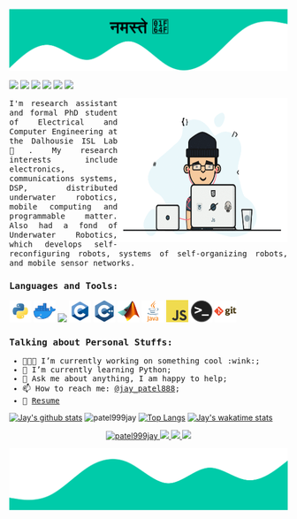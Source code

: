 ![so cool!](https://github.com/patel999jay/patel999jay/blob/main/image/upperwave.svg)

<!-- <h1 align='center'> नमस्ते 🙏 </h1> -->
[![](https://img.shields.io/badge/Portfolio-https://patel999jay.github.io/-blue?logo=Portfolio&logoColor=blue&labelColor=black)](https://patel999jay.github.io/)
[![](https://img.shields.io/badge/LinkedIn-patel999jay-blue?logo=Linkedin&logoColor=blue&labelColor=black)](https://www.linkedin.com/in/patel999jay/)
[![](https://img.shields.io/badge/Gmail-patel999jay@gmail.com-red?logo=Gmail&logoColor=Red&labelColor=black)](mailto:patel999jay@gmail.com)
[![](https://img.shields.io/badge/Telegram-patel999jay-green?logo=Telegram&logoColor=blue&labelColor=black)](https://t.me/patel999jay)
![](https://visitor-badge.glitch.me/badge?page_id=patel999jay.patel999jay)
[![](https://img.shields.io/stackexchange/stackoverflow/r/5815484?style=flat-square&logoColor=Red&labelColor=black)](https://stackoverflow.com/users/5815484/jay-patel)


<img align="right" alt="GIF" src="https://github.com/patel999jay/patel999jay/blob/main/image/Developer.gif?raw=true" width="308" height="260" />
<p align='justify'><samp>I'm research assistant and formal PhD student of Electrical and Computer Engineering at the Dalhousie ISL Lab 🚀. My research interests include electronics, communications systems, DSP, distributed underwater robotics, mobile computing and programmable matter. Also had a fond of Underwater Robotics, which develops self-reconfiguring robots, systems of self-organizing robots, and mobile sensor networks.</samp></p>
<div align="justify">
<h3><samp>Languages and Tools:</samp></h3>
<code><img height="40" src="https://raw.githubusercontent.com/github/explore/80688e429a7d4ef2fca1e82350fe8e3517d3494d/topics/python/python.png"></code>
<code><img height="40" src="https://raw.githubusercontent.com/github/explore/648d7e4a90d7495c9f7b3e0e895abccb5d43438c/topics/dockerfile/dockerfile.png"></code>
<code><img height="40" src="https://upload.wikimedia.org/wikipedia/commons/thumb/3/35/Tux.svg/1200px-Tux.svg.png"></code>  
<code><img height="40" src="https://raw.githubusercontent.com/github/explore/80688e429a7d4ef2fca1e82350fe8e3517d3494d/topics/c/c.png"></code>
<code><img height="40" src="https://raw.githubusercontent.com/github/explore/80688e429a7d4ef2fca1e82350fe8e3517d3494d/topics/cpp/cpp.png"></code>
<code><img height="40" src="https://raw.githubusercontent.com/github/explore/80688e429a7d4ef2fca1e82350fe8e3517d3494d/topics/matlab/matlab.png"></code>
<code><img height="40" src="https://raw.githubusercontent.com/github/explore/80688e429a7d4ef2fca1e82350fe8e3517d3494d/topics/java/java.png"></code>
<code><img height="40" src="https://raw.githubusercontent.com/github/explore/80688e429a7d4ef2fca1e82350fe8e3517d3494d/topics/javascript/javascript.png"></code>
<code><img height="40" src="https://raw.githubusercontent.com/github/explore/80688e429a7d4ef2fca1e82350fe8e3517d3494d/topics/terminal/terminal.png"></code>
<code><img height="40" src="https://raw.githubusercontent.com/github/explore/80688e429a7d4ef2fca1e82350fe8e3517d3494d/topics/git/git.png"></code>
</div>

<h3><samp> Talking about Personal Stuffs:</samp></h3>
<ul><samp>
  <li> 👨🏽‍💻 I’m currently working on something cool :wink:;</li>
  <li> 🌱 I’m currently learning Python; </li>
  <li> 💬 Ask me about anything, I am happy to help;</li>
  <li> 📫 How to reach me: <a href="https://twitter.com/jay_patel888">@jay_patel888</a>;</li>
  <li> 📝 <a href="https://patel999jay.github.io/files/cv.pdf">Resume</a></li>
</samp></ul>  

<!--<script src="https://embed.github.com/view/3d/skalnik/secret-bear-clip/master/stl/clip.stl"></script>  -->

<!-- <img src="https://embed.github.com/view/3d/patel999jay/patel999jay/blob/main/image/patel999jay-2020.stl">  -->

<!-- <h3 align='center'>📬 Find me around the web 🌎 </h3>

<p align='center'>
  <a href="https://patel999jay.github.io/"><img src="https://img.shields.io/badge/Portfolio-%231DA1F2.svg?&style=for-the-badge&logo=Portfolio&logoColor=white"/></a>&nbsp;&nbsp;&nbsp;&nbsp;
  <a href="https://www.linkedin.com/in/patel999jay/"><img src="https://img.shields.io/badge/linkedin-%230077B5.svg?&style=for-the-badge&logo=linkedin&logoColor=white" /></a>&nbsp;&nbsp;&nbsp;&nbsp;
  <a href="mailto:patel999jay@gmail.com"><img src="https://img.shields.io/badge/gmail-%23D14836.svg?&style=for-the-badge&logo=gmail&logoColor=white" /></a>&nbsp;&nbsp;&nbsp;&nbsp;
</p>   -->

<!-- <hr>
<h3 align='center'> 🔭  I’m currently working and learning ...</h3>
<p align='center'>
  <img src="https://img.shields.io/badge/html5%20-%23e34f26.svg?&style=for-the-badge&logo=html5&logoColor=white" />&nbsp;&nbsp;
  <img src="https://img.shields.io/badge/css3%20-%231572B6.svg?&style=for-the-badge&logo=css3&logoColor=white" />&nbsp;&nbsp;
  <img src="https://img.shields.io/badge/python3%20-%23e34f26.svg?&style=for-the-badge&logo=python&logoColor=white" />&nbsp;&nbsp;
  <img src="https://img.shields.io/badge/javascript%20-%23F7DF1E.svg?&style=for-the-badge&logo=javascript&logoColor=white" />&nbsp;&nbsp;
  <img src="https://img.shields.io/badge/MATLAB-FileExchange-orange.svg?&style=for-the-badge" />&nbsp;&nbsp;
  <img src="https://camo.githubusercontent.com/4728035c35302af7a472eba8858f41efb4e2d02b/68747470733a2f2f696d672e736869656c64732e696f2f62616467652f7461696c77696e642d6373732532302d2532333135373242362e7376673f267374796c653d666f722d7468652d6261646765266c6f676f3d7461696c77696e642d637373266c6f676f436f6c6f723d7768697465" />&nbsp;&nbsp;
</p>     (https://github.com/anuraghazra/github-readme-stats) 
<hr> -->


[![Jay's github stats](https://github-readme-stats.vercel.app/api?username=patel999jay&show_icons=true&theme=radical)](https://github.com/patel999jay/patel999jay)
<img style="width: 49%;" src="https://github-readme-streak-stats.herokuapp.com/?user=patel999jay&theme=radical" alt="patel999jay" />
[![Top Langs](https://github-readme-stats.vercel.app/api/top-langs/?username=patel999jay&langs_count=10&layout=compact&show_icons=true&theme=radical)](https://github.com/patel999jay/patel999jay) 
[![Jay's wakatime stats](https://github-readme-stats.vercel.app/api/wakatime?username=@patel999jay&layout=donut-vertical&show_icons=true&theme=radical)](https://github.com/patel999jay/github-readme-stats) 

<div style="width: 100%;" align="center">
    <a target="_blank" rel="jay pate" href="https://github.com/patel999jay">
        <img src="https://img.shields.io/badge/@Noble-JayPatel-purple?logo=h&logoColor=white&style=for-the-badge" alt="patel999jay">
    </a>
    <a target="_blank" rel="jay patel" href="https://www.hannover.de">
        <img src="https://img.shields.io/badge/dynamic/json?color=green&label=Region&query=location&url=https%3A%2F%2Fapi.github.com%2Fusers%2Fpatel999jay&style=for-the-badge" />
    </a>
    <a target="_blank" rel="jay pate" href="https://github.com/patel999jay?tab=followers">
        <img src="https://komarev.com/ghpvc/?username=patel999jay&label=Guests&color=0e75b6&style=for-the-badge" />
    </a>
    <a target="_blank" rel="jay pate" href="https://github.com/patel999jay">
        <img src="https://img.shields.io/badge/dynamic/json?color=orange&label=Follower&query=followers&suffix=x&url=https%3A%2F%2Fapi.github.com%2Fusers%2Fpatel999jay&style=for-the-badge" />
    </a>
</div>

![so cool!](https://github.com/patel999jay/patel999jay/blob/main/image/wave.svg)

